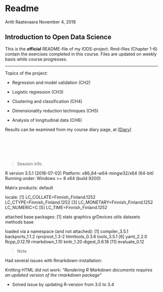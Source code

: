Readme
================
Antti Raatevaara
November 4, 2018

Introduction to Open Data Science
---------------------------------

This is the **official** README-file of my IODS-project. Rmd-files (Chapter 1-6) contain the exercises completed in this course. Files are updated on weekly basis while course progresses.

------------------------------------------------------------------------

Topics of the project:

-   Regression and model validation (CH2)

-   Logistic regression (CH3)

-   Clustering and classification (CH4)

-   Dimensionality reduction techniques (CH5)

-   Analysis of longitudinal data (CH6)

Results can be examined from my course diary page, at [\[Diary\]](https://raatevaa.github.io/IODS-project/)

<br> <br> <br> <br>

> Session info

R version 3.5.1 (2018-07-02) Platform: x86\_64-w64-mingw32/x64 (64-bit) Running under: Windows &gt;= 8 x64 (build 9200)

Matrix products: default

locale: \[1\] LC\_COLLATE=Finnish\_Finland.1252 LC\_CTYPE=Finnish\_Finland.1252
\[3\] LC\_MONETARY=Finnish\_Finland.1252 LC\_NUMERIC=C
\[5\] LC\_TIME=Finnish\_Finland.1252

attached base packages: \[1\] stats graphics grDevices utils datasets methods base

loaded via a namespace (and not attached): \[1\] compiler\_3.5.1 backports\_1.1.2 rprojroot\_1.3-2 htmltools\_0.3.6 tools\_3.5.1
\[6\] yaml\_2.2.0 Rcpp\_0.12.19 rmarkdown\_1.10 knitr\_1.20 digest\_0.6.18
\[11\] evaluate\_0.12

> Note

Had several issues with Rmarkdown-installation:

Knitting HTML did not work: *"Rendering R Markdown documents requires an updated version of the rmarkdown package"*

-   Solved issue by updating R-version from 3.0 to 3.4

